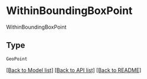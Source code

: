# WithinBoundingBoxPoint

WithinBoundingBoxPoint

## Type
```python
GeoPoint
```


[[Back to Model list]](../../README.md#documentation-for-models) [[Back to API list]](../../README.md#documentation-for-api-endpoints) [[Back to README]](../../README.md)
